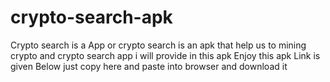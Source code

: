 # crypto-search-apk
Crypto search is a App or crypto search is an apk that help us to mining crypto and crypto search app i will provide in this apk  Enjoy this apk Link is given Below just copy here and paste into browser and download it
